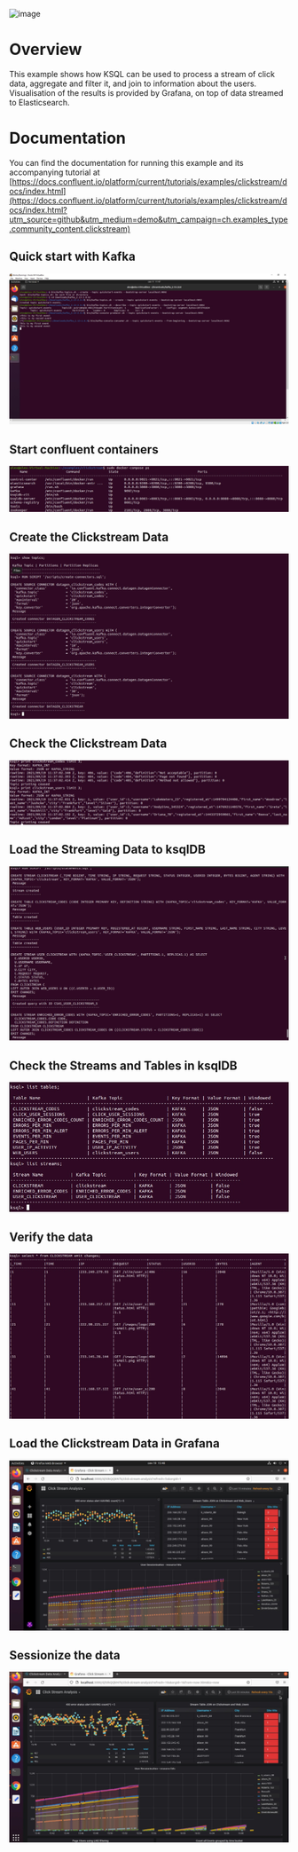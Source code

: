 ![image](../images/confluent-logo-300-2.png)

# Overview

This example shows how KSQL can be used to process a stream of click data, aggregate and filter it, and join to information about the users.
Visualisation of the results is provided by Grafana, on top of data streamed to Elasticsearch. 

# Documentation

You can find the documentation for running this example and its accompanying tutorial at [https://docs.confluent.io/platform/current/tutorials/examples/clickstream/docs/index.html](https://docs.confluent.io/platform/current/tutorials/examples/clickstream/docs/index.html?utm_source=github&utm_medium=demo&utm_campaign=ch.examples_type.community_content.clickstream)

## Quick start with Kafka

![Alt text](screenshots/KafkaQuick.jpg?raw=true "Title")

## Start confluent containers

![Alt text](screenshots/DockerContainers.jpg?raw=true "Title")

## Create the Clickstream Data

![Alt text](screenshots/CreateClickstreamData.jpg?raw=true "Title")

## Check the Clickstream Data

![Alt text](screenshots/DataCheck.jpg?raw=true "Title")

## Load the Streaming Data to ksqlDB

![Alt text](screenshots/LoadDataToKsqlDB.jpg?raw=true "Title")

## Check the Streams and Tables in ksqlDB

![Alt text](screenshots/ChechTablesAndStreams.jpg?raw=true "Title")

## Verify the data

![Alt text](screenshots/CheckStreamData.jpg?raw=true "Title")

## Load the Clickstream Data in Grafana

![Alt text](screenshots/Grafana.jpg?raw=true "Title")

## Sessionize the data

![Alt text](screenshots/Grafana2.jpg?raw=true "Title")